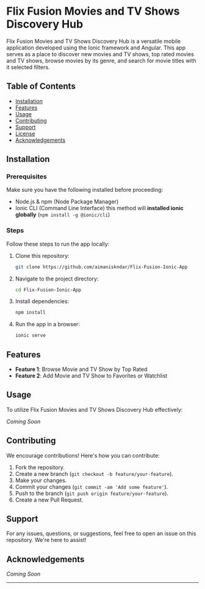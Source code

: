 # Flix Fusion Movies and TV Shows Discovery Hub

Flix Fusion Movies and TV Shows Discovery Hub is a versatile mobile application developed using the Ionic framework and Angular. This app serves as a place to discover new movies and TV shows, top rated movies and TV shows, browse movies by its genre, and search for movie titles with it selected filters.

## Table of Contents

- [Installation](#installation)
- [Features](#features)
- [Usage](#usage)
- [Contributing](#contributing)
- [Support](#support)
- [License](#license)
- [Acknowledgements](#acknowledgements)

## Installation

### Prerequisites

Make sure you have the following installed before proceeding:

- Node.js & npm (Node Package Manager)
- Ionic CLI (Command Line Interface) this method will **installed ionic globally** (`npm install -g @ionic/cli`)

### Steps

Follow these steps to run the app locally:

1. Clone this repository:

   ```bash
   git clone https://github.com/aimaniskndar/Flix-Fusion-Ionic-App
   ```

2. Navigate to the project directory:

   ```bash
   cd Flix-Fusion-Ionic-App
   ```

3. Install dependencies:

   ```bash
   npm install
   ```

4. Run the app in a browser:

   ```bash
   ionic serve
   ```

## Features

- **Feature 1**: Browse Movie and TV Show by Top Rated
- **Feature 2**: Add Movie and TV Show to Favorites or Watchlist

## Usage

To utilize Flix Fusion Movies and TV Shows Discovery Hub effectively:

*Coming Soon*

<!-- 1. **Registration/Login**: Explain how users can sign up or log in.
2. **Navigating Through the App**: Provide guidance on the app's navigation.
3. **Using Specific Features**: Describe how to use unique or complex features. -->

## Contributing

We encourage contributions! Here's how you can contribute:

1. Fork the repository.
2. Create a new branch (`git checkout -b feature/your-feature`).
3. Make your changes.
4. Commit your changes (`git commit -am 'Add some feature'`).
5. Push to the branch (`git push origin feature/your-feature`).
6. Create a new Pull Request.

## Support

For any issues, questions, or suggestions, feel free to open an issue on this repository. We're here to assist!

## Acknowledgements

*Coming Soon*

---
